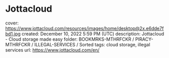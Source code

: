# Jottacloud

cover: https://www.jottacloud.com/resources/images/home/desktop@2x.e6dde7fbd1.jpg
created: December 10, 2022 5:59 PM (UTC)
description: Jottacloud - Cloud storage made easy
folder: BOOKMRKS-MTHRFCKR / PIRACY-MTHRFCKR / ILLEGAL-SERVICES / Sorted
tags: cloud storage, illegal services
url: https://www.jottacloud.com/en/